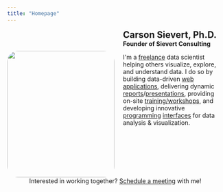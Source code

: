 ```yaml
---
title: "Homepage"
---
```


<div style="display:flex;">

  <div style="padding-top:50px;">
    <img src="img/me.jpg" width="250" height="295" style="border-radius: 25px;" />
  </div>
  
  <div style="padding-left:20px;">
    <h2 style="margin-top:0px; margin-bottom:0px"> Carson Sievert, Ph.D.</h2>
    <h4 style="margin-top:0px; margin-bottom:0px"> Founder of Sievert Consulting </h4>
    
I'm a [freelance](consulting) data scientist helping others visualize, explore, and understand data. I do so by building data-driven [web](software/#bcviz) [applications](software/#zikar), delivering dynamic [reports](https://ldavis.cpsievert.me/reviews/reviews.html)/[presentations](talkz), providing on-site [training/workshops](talkz), and developing innovative [programming](software/#plotly) [interfaces](software/#plotdap) for data analysis & visualization.

  </div>
  
</div>

<div align="center">
Interested in working together? <a href='https://calendly.com/cpsievert/meeting'>Schedule a meeting</a> with me!
</div>
